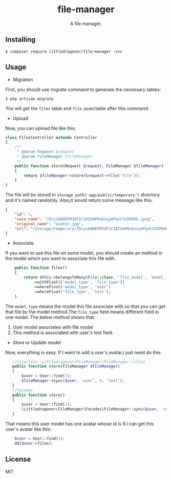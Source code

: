 <h1 align="center"> file-manager </h1>

<p align="center"> A file manager.</p>


## Installing

```shell
$ composer require littledragoner/file-manager -vvv
```

## Usage

* Migration

First, you should use migrate command to generate the necessary tables:
 ```shell script
$ php artisan migrate
```
You will get the ```files``` table and ```file_model```table after this command.

* Upload

Now, you can upload file like this:
```php
class FilesController extends Controller
{
    /**
     * @param Request $request
     * @param FileManager $fileManager
     */
    public function store(Request $request, FileManager $fileManager)
    {
        return $fileManager->store($request->file('file'));
    }
}
```
The file will be stored in ```storage_path('app/public/temporary')``` directory and it's named randomly. Also,it would return some message like this.
```json
{
    "id": 1, 
    "save_name": "7Qcyik0OEFM3dF1C18I2mP0v6zuymPqnCtUIR9U6.jpeg",
    "original_name": "avator.jpg",
    "url": "/storage/temporary/7Qcyik0OEFM3dF1C18I2mP0v6zuymPqnCtUIR9U6.jpeg"
}
```

* Associate

If you want to use this file on some model, you should create an method in the model which you want to associate this file with.
```php
    public function files()
    {
        return $this->belongsToMany(File::class, 'file_model', 'model_id', 'file_id', 'id', 'id')
            ->withPivot(['model_type', 'file_type'])
            ->wherePivot('model_type', 'user')
            ->wherePivot('file_type', 'test');
    }
```
The ```model_type``` means the model this file associate with so that you can get that file by the model method.The ```file_type``` field means different field in one model. The below method shows that:
 1. User model associates with file model
 2. This method is associated with user's test field.
 
 * Store or Update model
 
 Now, everything is easy. If I want to add a user's avatar,i just need do this:
 ```php
    //injection \Littledragoner\FileManager\FileManager::class 
    public function store(FileManager $fileManager)
    {
        $user = User::find(1);
        $fileManager->sync($user, 'user', 9, 'test');
    }
    //facades
    public function store()
    {
        $user = User::find(1);
        \Littledragoner\FileManager\Facades\FileManager::sync($user, 'user', 9, 'test');
    }
```  
That means this user model has one avatar whose id is 9.I can get this user's avatar like this:
```php
    $user = User::find(1);
    dd($user->files);
```
## License

MIT